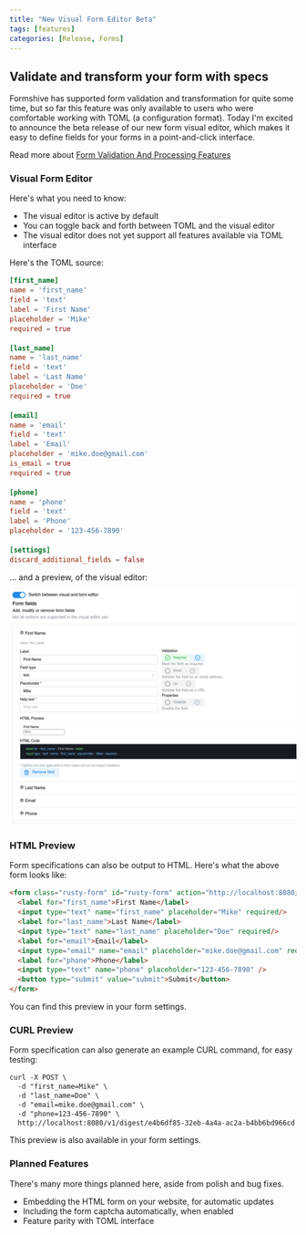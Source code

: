 ```yaml
---
title: "New Visual Form Editor Beta"
tags: [features]
categories: [Release, Forms]
---
```


## Validate and transform your form with specs

Formshive has supported form validation and transformation for quite some time, but so far this feature was only available to users who were comfortable working with TOML (a configuration format). Today I'm excited to announce the beta release of our new form visual editor, which makes it easy to define fields for your forms in a point-and-click interface.

Read more about [Form Validation And Processing Features](/posts/new-form-validation-and-processing-features/)

### Visual Form Editor

Here's what you need to know:

- The visual editor is active by default
- You can toggle back and forth between TOML and the visual editor
- The visual editor does not yet support all features available via TOML interface

Here's the TOML source:

```toml
[first_name]
name = 'first_name'
field = 'text'
label = 'First Name'
placeholder = 'Mike'
required = true

[last_name]
name = 'last_name'
field = 'text'
label = 'Last Name'
placeholder = 'Doe'
required = true

[email]
name = 'email'
field = 'text'
label = 'Email'
placeholder = 'mike.doe@gmail.com'
is_email = true
required = true

[phone]
name = 'phone'
field = 'text'
label = 'Phone'
placeholder = '123-456-7890'

[settings]
discard_additional_fields = false
```

... and a preview, of the visual editor:

![Formshive - Form Visual Editor](/assets/images/2024-06-30-new-form-visual-editor-beta_preview.png)

### HTML Preview

Form specifications can also be output to HTML. Here's what the above form looks like:

```html
<form class="rusty-form" id="rusty-form" action="http://localhost:8080/v1/digest/e4b6df85-32eb-4a4a-ac2a-b4bb6bd966cd" method="POST" enctype="application/x-www-form-urlencoded">
  <label for="first_name">First Name</label>
  <input type="text" name="first_name" placeholder="Mike" required/>
  <label for="last_name">Last Name</label>
  <input type="text" name="last_name" placeholder="Doe" required/>
  <label for="email">Email</label>
  <input type="email" name="email" placeholder="mike.doe@gmail.com" required/>
  <label for="phone">Phone</label>
  <input type="text" name="phone" placeholder="123-456-7890" />
  <button type="submit" value="submit">Submit</button>
</form>
```

You can find this preview in your form settings.

### CURL Preview

Form specification can also generate an example CURL command, for easy testing:

```
curl -X POST \
  -d "first_name=Mike" \
  -d "last_name=Doe" \
  -d "email=mike.doe@gmail.com" \
  -d "phone=123-456-7890" \
  http://localhost:8080/v1/digest/e4b6df85-32eb-4a4a-ac2a-b4bb6bd966cd
```

This preview is also available in your form settings.

### Planned Features

There's many more things planned here, aside from polish and bug fixes.

- Embedding the HTML form on your website, for automatic updates
- Including the form captcha automatically, when enabled
- Feature parity with TOML interface